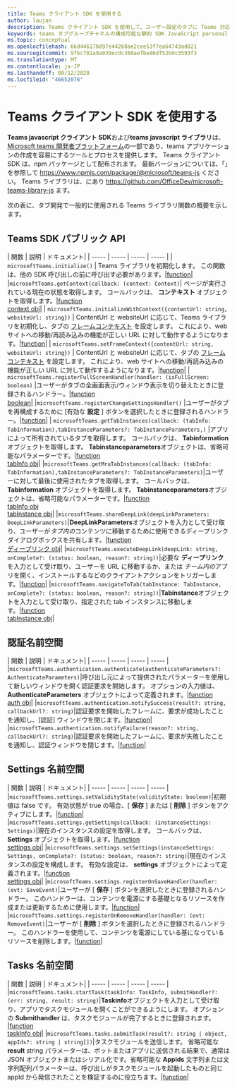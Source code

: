 ```yaml
---
title: Teams クライアント SDK を使用する
author: laujan
description: Teams クライアント SDK を使用して、ユーザー設定のタブに Teams 対応機能を追加する方法
keywords: teams タブグループチャネルの構成可能な静的 SDK JavaScript personal
ms.topic: conceptual
ms.openlocfilehash: 66d44617b897e44268ae2cee53f7ea64743ad821
ms.sourcegitcommit: 9fbc701a9a039ecdc360aefbe86df52b9c3593f3
ms.translationtype: MT
ms.contentlocale: ja-JP
ms.lasthandoff: 08/12/2020
ms.locfileid: "46652076"
---
```

# <a name="using-the-teams-client-sdk"></a>Teams クライアント SDK を使用する

**Teams javascript クライアント SDK**および**teams javascript ライブラリ**は、 [Microsoft teams 開発者プラットフォーム](https://msdn.microsoft.com/microsoft-teams)の一部であり、teams アプリケーションの作成を容易にするツールとプロセスを提供します。 Teams クライアント SDK は、npm パッケージとして配布されます。 最新バージョンについては、「」を参照して <https://www.npmjs.com/package/@microsoft/teams-js> ください。 Teams ライブラリは、にあり <https://github.com/OfficeDev/microsoft-teams-library-js> ます。

次の表に、タブ開発で一般的に使用される Teams ライブラリ関数の概要を示します。

## <a name="teams-sdk-public-api"></a>Teams SDK パブリック API 

| 関数  | 説明          | ドキュメント|
| -----     | -----     | -----    | -----        |
| `microsoftTeams.initialize()` | Teams ライブラリを初期化します。 この関数は、他の SDK 呼び出しの前に呼び出す必要があります。|[function](/javascript/api/@microsoft/teams-js/microsoftteams?view=msteams-client-js-latest#initialize-any-)|
|`microsoftTeams.getContext(callback: (context: Context)`| ページが実行されている現在の状態を取得します。 コールバックは、 **コンテキスト** オブジェクトを取得します。|[function](/javascript/api/@microsoft/teams-js/microsoftteams?view=msteams-client-js-latest#getcontext--context--context-----void-)<br/>[context obj](/javascript/api/@microsoft/teams-js/microsoftteams.context?view=msteams-client-js-latest)|
| `microsoftTeams.initializeWithContext({contentUrl: string, websiteUrl: string})` | ContentUrl と websiteUrl に応じて、Teams ライブラリを初期化し、タブの [フレームコンテキスト](/javascript/api/@microsoft/teams-js/microsoftteams.framecontext?view=msteams-client-js-latest) を設定します。 これにより、web サイトへの移動/再読み込みの機能が正しい URL に対して動作するようになります。|[function](/javascript/api/@microsoft/teams-js/microsoftteams?view=msteams-client-js-latest#initializewithframecontext-framecontext--------void--string---)|
| `microsoftTeams.setFrameContext({contentUrl: string, websiteUrl: string})` | ContentUrl と websiteUrl に応じて、タブの [フレームコンテキスト](/javascript/api/@microsoft/teams-js/microsoftteams.framecontext?view=msteams-client-js-latest) を設定します。 これにより、web サイトへの移動/再読み込みの機能が正しい URL に対して動作するようになります。|[function](/javascript/api/@microsoft/teams-js/microsoftteams?view=msteams-client-js-latest#setframecontext-framecontext-)|
| `microsoftTeams.registerFullScreenHandler(handler: (isFullScreen: boolean)` |ユーザーがタブの全画面表示/ウィンドウ表示を切り替えたときに登録されるハンドラー。|[function](/javascript/api/@microsoft/teams-js/microsoftteams?view=msteams-client-js-latest#registerfullscreenhandler--isfullscreen--boolean-----void-)<br/>[boolean](/javascript/api/@microsoft/teams-js/microsoftteams.context?view=msteams-client-js-latest#isfullscreen)|
|`microsoftTeams.registerChangeSettingsHandler()` |ユーザーがタブを再構成するために [有効な **設定** ] ボタンを選択したときに登録されるハンドラー。|[function](/javascript/api/@microsoft/teams-js/microsoftteams?view=msteams-client-js-latest#registerchangesettingshandler-------void-)|
| `microsoftTeams.getTabInstances(callback: (tabInfo: TabInformation),tabInstanceParameters?: TabInstanceParameters,)` |アプリによって所有されているタブを取得します。 コールバックは、 **Tabinformation** オブジェクトを取得します。 **Tabinstanceparameters**オブジェクトは、省略可能なパラメーターです。|[function](/javascript/api/@microsoft/teams-js/microsoftteams?view=msteams-client-js-latest#gettabinstances--tabinfo--tabinformation-----void--tabinstanceparameters-)<br/>[tabInfo obj](/javascript/api/@microsoft/teams-js/microsoftteams.tabinformation?view=msteams-client-js-latest)|
|`microsoftTeams.getMruTabInstances(callback: (tabInfo: TabInformation),tabInstanceParameters?: TabInstanceParameters)`|ユーザーに対して最後に使用されたタブを取得します。 コールバックは、 **Tabinformation** オブジェクトを取得します。 **Tabinstanceparameters**オブジェクトは、省略可能なパラメーターです。|[function](/javascript/api/@microsoft/teams-js/microsoftteams?view=msteams-client-js-latest#getmrutabinstances--tabinfo--tabinformation-----void--tabinstanceparameters-)<br/>[tabInfo obj](/javascript/api/@microsoft/teams-js/microsoftteams.teaminformation?view=msteams-client-js-latest)<br/>[tabInstance obj](/javascript/api/@microsoft/teams-js/microsoftteams.tabinstanceparameters?view=msteams-client-js-latest)|
|`microsoftTeams.shareDeepLink(deepLinkParameters: DeepLinkParameters)`|**DeepLinkParameters**オブジェクトを入力として受け取り、ユーザーが*タブ内の*コンテンツに移動するために使用できるディープリンクダイアログボックスを共有します。|[function](/javascript/api/@microsoft/teams-js/microsoftteams?view=msteams-client-js-latest#sharedeeplink-deeplinkparameters-)<br/>[ディープリンク obj](/javascript/api/@microsoft/teams-js/microsoftteams.deeplinkparameters?view=msteams-client-js-latest)|
|`microsoftTeams.executeDeepLink(deepLink: string, onComplete?: (status: boolean, reason?: string))`|必要な **ディープリンク** を入力として受け取り、ユーザーを URL に移動するか、または *チーム内の*アプリを開く、インストールするなどのクライアントアクションをトリガーします。|[function](/javascript/api/@microsoft/teams-js/microsoftteams?view=msteams-client-js-latest#executedeeplink-string---status--boolean--reason---string-----void-)|
|`microsoftTeams.navigateToTab(tabInstance: TabInstance, onComplete?: (status: boolean, reason?: string))`|**Tabinstance**オブジェクトを入力として受け取り、指定された tab インスタンスに移動します。|[function](/javascript/api/@microsoft/teams-js/microsoftteams?view=msteams-client-js-latest#navigatetotab-tabinstance-)<br/>[tabInstance obj](/javascript/api/@microsoft/teams-js/microsoftteams.tabinstance?view=msteams-client-js-latest)|

## <a name="authentication-namespace"></a>認証名前空間

| 関数  | 説明          | ドキュメント|
| -----     | -----     | -----    | -----        |
|`microsoftTeams.authentication.authenticate(authenticateParameters?: AuthenticateParameters)`|呼び出し元によって提供されたパラメーターを使用して新しいウィンドウを開く認証要求を開始します。 オプションの入力値は、 **AuthenticateParameters** オブジェクトによって定義されます。|[function](/javascript/api/@microsoft/teams-js/microsoftteams.authentication?view=msteams-client-js-latest#authenticate-authenticateparameters-)<br/>[auth obj](/javascript/api/@microsoft/teams-js/microsoftteams.authentication.authenticateparameters?view=msteams-client-js-latest)|
|`microsoftTeams.authentication.notifySuccess(result?: string, callbackUrl?: string)`|認証要求を開始したフレームに、要求が成功したことを通知し、[認証] ウィンドウを閉じます。|[function](/javascript/api/@microsoft/teams-js/microsoftteams.authentication?view=msteams-client-js-latest#notifysuccess-string--string-)|
|`microsoftTeams.authentication.notifyFailure(reason?: string, callbackUrl?: string)`|認証要求を開始したフレームに、要求が失敗したことを通知し、認証ウィンドウを閉じます。|[function](/javascript/api/@microsoft/teams-js/microsoftteams.authentication?view=msteams-client-js-latest#notifyfailure-string--string-)|

## <a name="settings-namespace"></a>Settings 名前空間

| 関数  | 説明          | ドキュメント|
| -----     | -----     | -----    | -----        |
|`microsoftTeams.settings.setValidityState(validityState: boolean)`|初期値は false です。 有効状態が true の場合、[ **保存** ] または [ **削除** ] ボタンをアクティブにします。|[function](/javascript/api/@microsoft/teams-js/microsoftteams.settings?view=msteams-client-js-latest#setvaliditystate-boolean-)|
|`microsoftTeams.settings.getSettings(callback: (instanceSettings: Settings)`|現在のインスタンスの設定を取得します。 コールバックは、 **Settings** オブジェクトを取得します。|[function](/javascript/api/@microsoft/teams-js/microsoftteams.settings?view=msteams-client-js-latest#getsettings--instancesettings--settings-----void-)<br/>[settings obj](/javascript/api/@microsoft/teams-js/microsoftteams.settings.settings?view=msteams-client-js-latest)|
|`microsoftTeams.settings.setSettings(instanceSettings: Settings, onComplete?: (status: boolean, reason?: string)`|現在のインスタンスの設定を構成します。 有効な設定は、 **settings** オブジェクトによって定義されます。|[function](/javascript/api/@microsoft/teams-js/microsoftteams.settings?view=msteams-client-js-latest#setsettings-settings-)<br/>[settings obj](/javascript/api/@microsoft/teams-js/microsoftteams.settings.settings?view=msteams-client-js-latest)|
|`microsoftTeams.settings.registerOnSaveHandler(handler: (evt: SaveEvent)`|ユーザーが [ **保存** ] ボタンを選択したときに登録されるハンドラー。 このハンドラーは、コンテンツを電源にする基礎となるリソースを作成または更新するために使用します。|[function](/javascript/api/@microsoft/teams-js/microsoftteams.settings?view=msteams-client-js-latest#registeronsavehandler--evt--saveevent-----void-)|
|`microsoftTeams.settings.registerOnRemoveHandler(handler: (evt: RemoveEvent)`|ユーザーが [ **削除** ] ボタンを選択したときに登録されるハンドラー。 このハンドラーを使用して、コンテンツを電源にしている基になっているリソースを削除します。|[function](/javascript/api/@microsoft/teams-js/microsoftteams.settings?view=msteams-client-js-latest#registeronremovehandler--evt--removeevent-----void-)|

## <a name="tasks-namespace"></a>Tasks 名前空間

| 関数  | 説明          | ドキュメント|
| -----     | -----     | -----    | -----        |
|`microsoftTeams.tasks.startTask(taskInfo: TaskInfo, submitHandler?: (err: string, result: string)`|**Taskinfo**オブジェクトを入力として受け取り、アプリでタスクモジュールを開くことができるようにします。 オプションの **Submithandler** は、タスクモジュールが完了するときに登録されます。 |[function](/javascript/api/@microsoft/teams-js/microsoftteams.tasks?view=msteams-client-js-latest#starttask-taskinfo---err--string--result--string-----void-)<br/>[taskInfo obj](/javascript/api/@microsoft/teams-js/microsoftteams.taskinfo?view=msteams-client-js-latest)|
|`microsoftTeams.tasks.submitTask(result?: string | object, appIds?: string | string[])`|タスクモジュールを送信します。 省略可能な **result** string パラメーターは、ボットまたはアプリに送信される結果で、通常は JSON オブジェクトまたはシリアル化です。省略可能な **Appids** 文字列または文字列配列パラメーターは、呼び出しがタスクモジュールを起動したものと同じ appId から発信されたことを検証するのに役立ちます。|[function](/javascript/api/@microsoft/teams-js/microsoftteams.tasks?view=msteams-client-js-latest#submittask-string---object--string---string---)|